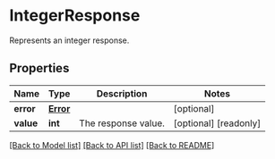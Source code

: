 # IntegerResponse

Represents an integer response.
## Properties
Name | Type | Description | Notes
------------ | ------------- | ------------- | -------------
**error** | [**Error**](Error.md) |  | [optional] 
**value** | **int** | The response value. | [optional] [readonly] 

[[Back to Model list]](../README.md#documentation-for-models) [[Back to API list]](../README.md#documentation-for-api-endpoints) [[Back to README]](../README.md)


